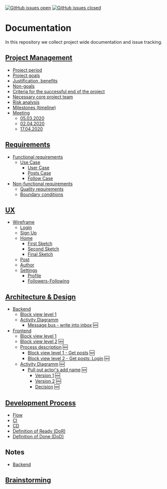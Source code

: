 [![GitHub issues open](https://img.shields.io/github/issues/mitra-social/docs.svg?maxAge=2592000)]()
[![GitHub issues closed](https://img.shields.io/github/issues-closed-raw/mitra-social/docs.svg?maxAge=2592000)]()

# Documentation

In this repository we collect project wide documentation and issue tracking.

## [Project Management](./documents/project-management.md)

- [Project period](./documents/project-management.md#project-period)
- [Project goals](./documents/project-management.md#project-goals)
- [Justification, benefits](./documents/project-management.md#justification-benefits)
- [Non-goals](./documents/project-management.md#non-goals)
- [Criteria for the successful end of the project](./documents/project-management.md#criteria-for-the-successful-end-of-the-project)
- [Necessary core project team](./documents/project-management.md#necessary-core-project-team)
- [Risk analysis](./documents/project-management.md#risk-analysis)
- [Milestones (timeline)](./documents/project-management.md#milestones)
- [Meeting](./documents/project-management.md#meeting)
  - [05.03.2020](./documents/minutes/2020-03-05.md)
  - [02.04.2020](./documents/minutes/2020-04-02.md)
  - [17.04.2020](./documents/minutes/2020-04-17.md)

## [Requirements](./documents/requirements.md)

- [Functional requirements](./documents/requirements.md#functional-requirements)
  - [Use Case](./documents/requirements.md#use-case)
    - [User Case](./documents/requirements.md#user-case)
    - [Posts Case](./documents/requirements.md#posts-case)
    - [Follow Case](./documents/requirements.md#follow-case)
- [Non-functional requirements](./documents/requirements.md#non-functional-requirements)
  - [Quality requirements](./documents/requirements.md#quality-requirements)
  - [Boundary conditions](./documents/requirements.md#boundary-conditions)

## [UX](./documents/ux.md)

- [Wireframe](./documents/ux.md#wireframe)
  - [Login](./documents/ux.md#login)
  - [Sign Up](./documents/ux.md#sign-up)
  - [Home](./documents/ux.md#home)
    - [First Sketch](./documents/ux.md#first-sketch)
    - [Second Sketch](./documents/ux.md#second-sketch)
    - [Final Sketch](./documents/ux.md#final-sketch)
  - [Post](./documents/ux.md#post)
  - [Author](./documents/ux.md#author)
  - [Settings](./documents/ux.md#settings)
    - [Profile](./documents/ux.md#profile)
    - [Followers-Following](./documents/ux.md#followers-following)

## [Architecture & Design](./documents/arcitecture-design.md)

- [Backend](./documents/arcitecture-design.md#backend)
  - [Block view level 1](./documents/arcitecture-design.md#block-view-level-1)
  - [Activity Diagramm](./documents/arcitecture-design.md#activity-diagramm)
    - [Message bus - write into inbox](./documents/arcitecture-design.md#message-bus---write-into-inbox) :new:
- [Frontend](./documents/arcitecture-design.md#frontend)
  - [Block view level 1](./documents/arcitecture-design.md#block-view-level-1-1)
  - [Block view level 2](./documents/arcitecture-design.md#block-view-level-2) :new:
  - [Process description](./documents/arcitecture-design.md#process-description) :new:
    - [Block view level 1 - Get posts](./documents/arcitecture-design.md#block-view-level-1---get-posts) :new:
    - [Block view level 2 - Get posts: Login](./documents/arcitecture-design.md#block-view-level-2---get-posts-login) :new:
  - [Activity Diagramm](./documents/arcitecture-design.md#activity-diagramm-1) :new:
    - [Pull out actor's add name](./documents/arcitecture-design.md#pull-out-actors-add-name) :new:
      - [Version 1](./documents/arcitecture-design.md#version-1) :new:
      - [Version 2](./documents/arcitecture-design.md#version-2) :new:
      - [Decision](./documents/arcitecture-design.md#decision) :new:
      
## [Development Process](./documents/development-process.md)
- [Flow](./documents/development-process.md#flow)
- [CI](./documents/development-process.md#flow)
- [CD](./documents/development-process.md#flow)
- [Definition of Ready (DoR)](./documents/development-process.md#flow)
- [Definition of Done (DoD)](./documents/development-process.md#flow)

## Notes

- [Backend](./documents/backend-notes.md)

## [Brainstorming](./documents/brainstorming.md)
